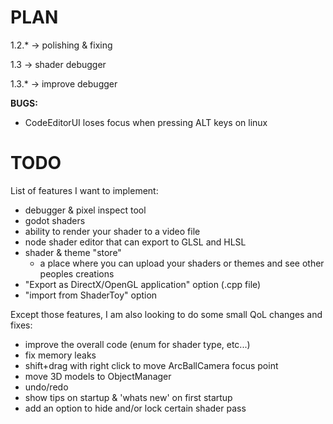 # PLAN
 1.2.*  -> polishing & fixing

 1.3    -> shader debugger

 1.3.*  -> improve debugger
 
 **BUGS:**
 - CodeEditorUI loses focus when pressing ALT keys on linux

# TODO
List of features I want to implement:
 - debugger & pixel inspect tool
 - godot shaders
 - ability to render your shader to a video file
 - node shader editor that can export to GLSL and HLSL
 - shader & theme "store"
   - a place where you can upload your shaders or themes and see other peoples creations
 - "Export as DirectX/OpenGL application" option (.cpp file)
 - "import from ShaderToy" option

Except those features, I am also looking to do some small QoL changes and fixes:
 - improve the overall code (enum for shader type, etc...)
 - fix memory leaks
 - shift+drag with right click to move ArcBallCamera focus point
 - move 3D models to ObjectManager
 - undo/redo
 - show tips on startup & 'whats new' on first startup
 - add an option to hide and/or lock certain shader pass